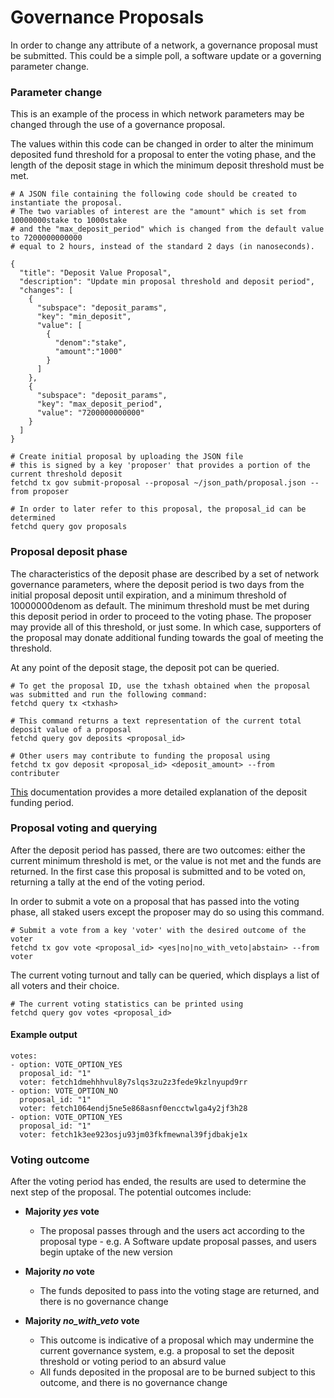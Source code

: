 # Governance Proposals

In order to change any attribute of a network, a governance proposal must be submitted. This could be a simple poll, a software update or a governing parameter change. 

### Parameter change
This is an example of the process in which network parameters may be changed through the use of a governance proposal.

The values within this code can be changed in order to alter the minimum deposited fund threshold for a proposal to enter the voting phase, and the length of the deposit stage in which the minimum deposit threshold must be met.
```
# A JSON file containing the following code should be created to instantiate the proposal.
# The two variables of interest are the "amount" which is set from 10000000stake to 1000stake
# and the "max_deposit_period" which is changed from the default value to 7200000000000
# equal to 2 hours, instead of the standard 2 days (in nanoseconds).

{
  "title": "Deposit Value Proposal",
  "description": "Update min proposal threshold and deposit period",
  "changes": [
    {
      "subspace": "deposit_params",
      "key": "min_deposit",
      "value": [
        {
          "denom":"stake",
          "amount":"1000"
        }
      ]
    },
    {
      "subspace": "deposit_params",
      "key": "max_deposit_period",
      "value": "7200000000000"
    }
  ]
}
```
```
# Create initial proposal by uploading the JSON file
# this is signed by a key 'proposer' that provides a portion of the current threshold deposit
fetchd tx gov submit-proposal --proposal ~/json_path/proposal.json --from proposer

# In order to later refer to this proposal, the proposal_id can be determined
fetchd query gov proposals
```

### Proposal deposit phase
The characteristics of the deposit phase are described by a set of network governance parameters, where the deposit period is two days from the initial proposal deposit until expiration, and a minimum threshold of 10000000denom as default. The minimum threshold must be met during this deposit period in order to proceed to the voting phase. The proposer may provide all of this threshold, or just some. In which case, supporters of the proposal may donate additional funding towards the goal of meeting the threshold.

At any point of the deposit stage, the deposit pot can be queried.

```
# To get the proposal ID, use the txhash obtained when the proposal was submitted and run the following command:
fetchd query tx <txhash>

# This command returns a text representation of the current total deposit value of a proposal
fetchd query gov deposits <proposal_id>

# Other users may contribute to funding the proposal using
fetchd tx gov deposit <proposal_id> <deposit_amount> --from contributer
```

[This](https://docs.cosmos.network/master/modules/gov/01_concepts.html#proposal-submission) documentation provides a more detailed explanation of the deposit funding period.

### Proposal voting and querying
After the deposit period has passed, there are two outcomes: either the current minimum threshold is met, or the value is not met and the funds are returned. In the first case this proposal is submitted and to be voted on, returning a tally at the end of the voting period. 

In order to submit a vote on a proposal that has passed into the voting phase, all staked users except the proposer may do so using this command.
```
# Submit a vote from a key 'voter' with the desired outcome of the voter
fetchd tx gov vote <proposal_id> <yes|no|no_with_veto|abstain> --from voter
```

The current voting turnout and tally can be queried, which displays a list of all voters and their choice.
```
# The current voting statistics can be printed using
fetchd query gov votes <proposal_id>
```

#### Example output
```
votes:
- option: VOTE_OPTION_YES
  proposal_id: "1"
  voter: fetch1dmehhhvul8y7slqs3zu2z3fede9kzlnyupd9rr
- option: VOTE_OPTION_NO
  proposal_id: "1"
  voter: fetch1064endj5ne5e868asnf0encctwlga4y2jf3h28
- option: VOTE_OPTION_YES
  proposal_id: "1"
  voter: fetch1k3ee923osju93jm03fkfmewnal39fjdbakje1x
```

### Voting outcome
After the voting period has ended, the results are used to determine the next step of the proposal. The potential outcomes include:

- **Majority *yes* vote**
	-	The proposal passes through and the users act according to the proposal type - e.g. A Software update proposal passes, and users begin uptake of the new version
- **Majority *no* vote**
	- The funds deposited to pass into the voting stage are returned, and there is no governance change

- **Majority *no_with_veto* vote**
	- This outcome is indicative of a proposal which may undermine the current governance system, e.g. a proposal to set the deposit threshold or voting period to an absurd value
	- All funds deposited in the proposal are to be burned subject to this outcome, and there is no governance change